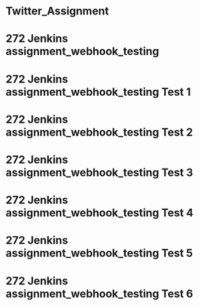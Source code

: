 # Twitter_Assignment  
# 272 Jenkins assignment_webhook_testing
# 272 Jenkins assignment_webhook_testing Test 1
# 272 Jenkins assignment_webhook_testing Test 2
# 272 Jenkins assignment_webhook_testing Test 3
# 272 Jenkins assignment_webhook_testing Test 4
# 272 Jenkins assignment_webhook_testing Test 5
# 272 Jenkins assignment_webhook_testing Test 6
